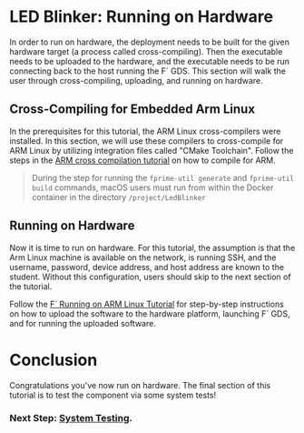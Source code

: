 # LED Blinker: Running on Hardware

In order to run on hardware, the deployment needs to be built for the given hardware target (a process called cross-compiling). Then the executable needs to be uploaded to the hardware, and the executable needs to be run connecting back to the host running the F´ GDS. This section will walk the user through cross-compiling, uploading, and running on hardware.

## Cross-Compiling for Embedded Arm Linux

In the prerequisites for this tutorial, the ARM Linux cross-compilers were installed. In this section, we will use these compilers to cross-compile for ARM Linux by utilizing integration files called "CMake Toolchain". Follow the steps in the [ARM cross compilation tutorial](https://github.com/nasa/fprime/blob/devel/docs/Tutorials/CrossCompilationSetup/CrossCompilationTutorial.md) on how to compile for ARM.

> During the step for running the `fprime-util generate` and `fprime-util build` commands, macOS users must run from within the Docker container in the directory `/project/LedBlinker`

## Running on Hardware

Now it is time to run on hardware. For this tutorial, the assumption is that the Arm Linux machine is available on the network, is running SSH, and the username, password, device address, and host address are known to the student. Without this configuration, users should skip to the next section of the tutorial. 

Follow the [F´ Running on ARM Linux Tutorial](https://github.com/nasa/fprime/blob/devel/docs/Tutorials/CrossCompilationSetup/ArmLinuxTutorial.md) for step-by-step instructions on how to upload the software to the hardware platform, launching F´ GDS, and for running the uploaded software.

# Conclusion

Congratulations you've now run on hardware. The final section of this tutorial is to test the component via some system tests!

### Next Step: [System Testing](./system-testing.md).
